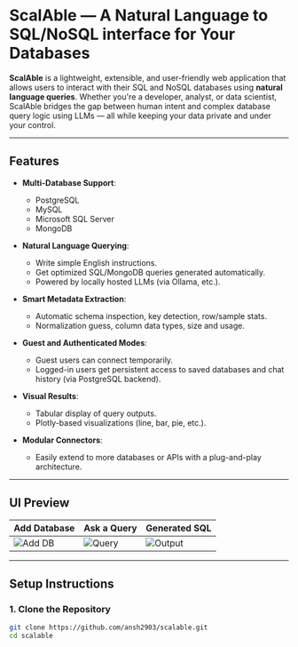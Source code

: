 # ScalAble — A Natural Language to SQL/NoSQL interface for Your Databases

**ScalAble** is a lightweight, extensible, and user-friendly web application that allows users to interact with their SQL and NoSQL databases using **natural language queries**. Whether you're a developer, analyst, or data scientist, ScalAble bridges the gap between human intent and complex database query logic using LLMs — all while keeping your data private and under your control.

---

## Features

- **Multi-Database Support**:
  - PostgreSQL
  - MySQL
  - Microsoft SQL Server
  - MongoDB

- **Natural Language Querying**:
  - Write simple English instructions.
  - Get optimized SQL/MongoDB queries generated automatically.
  - Powered by locally hosted LLMs (via Ollama, etc.).

- **Smart Metadata Extraction**:
  - Automatic schema inspection, key detection, row/sample stats.
  - Normalization guess, column data types, size and usage.

- **Guest and Authenticated Modes**:
  - Guest users can connect temporarily.
  - Logged-in users get persistent access to saved databases and chat history (via PostgreSQL backend).

- **Visual Results**:
  - Tabular display of query outputs.
  - Plotly-based visualizations (line, bar, pie, etc.).

- **Modular Connectors**:
  - Easily extend to more databases or APIs with a plug-and-play architecture.

---

## UI Preview

| Add Database | Ask a Query | Generated SQL |
|--------------|-------------|----------------|
| ![Add DB](./screenshots/add_db.png) | ![Query](./screenshots/query.png) | ![Output](./screenshots/output.png) |

---

## Setup Instructions

### 1. Clone the Repository

```bash
git clone https://github.com/ansh2903/scalable.git
cd scalable